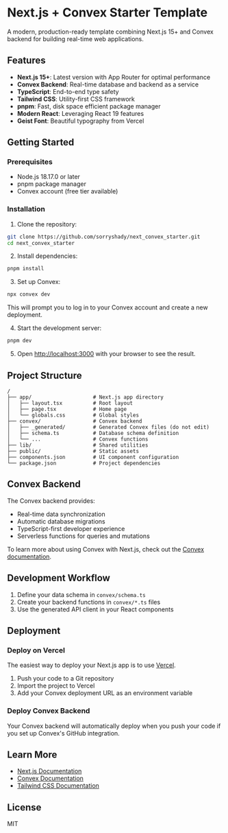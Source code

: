 # Next.js + Convex Starter Template

A modern, production-ready template combining Next.js 15+ and Convex backend for building real-time web applications.

## Features

- **Next.js 15+**: Latest version with App Router for optimal performance
- **Convex Backend**: Real-time database and backend as a service
- **TypeScript**: End-to-end type safety
- **Tailwind CSS**: Utility-first CSS framework
- **pnpm**: Fast, disk space efficient package manager
- **Modern React**: Leveraging React 19 features
- **Geist Font**: Beautiful typography from Vercel

## Getting Started

### Prerequisites

- Node.js 18.17.0 or later
- pnpm package manager
- Convex account (free tier available)

### Installation

1. Clone the repository:

```bash
git clone https://github.com/sorryshady/next_convex_starter.git
cd next_convex_starter
```

2. Install dependencies:

```bash
pnpm install
```

3. Set up Convex:

```bash
npx convex dev
```

This will prompt you to log in to your Convex account and create a new deployment.

4. Start the development server:

```bash
pnpm dev
```

5. Open [http://localhost:3000](http://localhost:3000) with your browser to see the result.

## Project Structure

```
/
├── app/                    # Next.js app directory
│   ├── layout.tsx          # Root layout
│   ├── page.tsx            # Home page
│   └── globals.css         # Global styles
├── convex/                 # Convex backend
│   ├── _generated/         # Generated Convex files (do not edit)
│   ├── schema.ts           # Database schema definition
│   └── ...                 # Convex functions
├── lib/                    # Shared utilities
├── public/                 # Static assets
├── components.json         # UI component configuration
└── package.json            # Project dependencies
```

## Convex Backend

The Convex backend provides:

- Real-time data synchronization
- Automatic database migrations
- TypeScript-first developer experience
- Serverless functions for queries and mutations

To learn more about using Convex with Next.js, check out the [Convex documentation](https://docs.convex.dev/nextjs).

## Development Workflow

1. Define your data schema in `convex/schema.ts`
2. Create your backend functions in `convex/*.ts` files
3. Use the generated API client in your React components

## Deployment

### Deploy on Vercel

The easiest way to deploy your Next.js app is to use [Vercel](https://vercel.com/new).

1. Push your code to a Git repository
2. Import the project to Vercel
3. Add your Convex deployment URL as an environment variable

### Deploy Convex Backend

Your Convex backend will automatically deploy when you push your code if you set up Convex's GitHub integration.

## Learn More

- [Next.js Documentation](https://nextjs.org/docs)
- [Convex Documentation](https://docs.convex.dev)
- [Tailwind CSS Documentation](https://tailwindcss.com/docs)

## License

MIT
